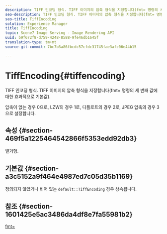 ```yaml
---
description: TIFF 인코딩 형식. TIFF 이미지의 압축 형식을 지정합니다(fmt= 명령의 세 번째 값에 대한 효과적으로 기본값).
seo-description: TIFF 인코딩 형식. TIFF 이미지의 압축 형식을 지정합니다(fmt= 명령의 세 번째 값에 대한 효과적으로 기본값).
seo-title: TiffEncoding
solution: Experience Manager
title: TiffEncoding
topic: Scene7 Image Serving - Image Rendering API
uuid: b9f672f8-d759-4248-8588-9fe46db1645f
translation-type: tm+mt
source-git-commit: 7bc7b3a86fbcdc57cfdc31745fae3afc06e44b15

---
```



# TiffEncoding{#tiffencoding}

TIFF 인코딩 형식. TIFF 이미지의 압축 형식을 지정합니다(fmt= 명령의 세 번째 값에 대한 효과적으로 기본값).

압축이 없는 경우 0으로, LZW의 경우 1로, 디플로트의 경우 2로, JPEG 압축의 경우 3으로 설정합니다.

## 속성 {#section-469f5a1225464542866f5353edd92db3}

열거형.

## 기본값 {#section-a3c5152a9f464e4987ed7c05d35b1169}

정의되지 않았거나 비어 있는 `default::TiffEncoding` 경우 상속됩니다.

## 참조 {#section-1601425e5ac3486da4df8e7fa55981b2}

[fmt=](../../../../../ir-api/http-protocol/image-rendering-api-ref/c-ir-http-protocol-ref/c-ir-http-protocol-command-reference/r-ir-fmt.md#reference-4c743f67d56b47c5b774fcc900ff758c)
